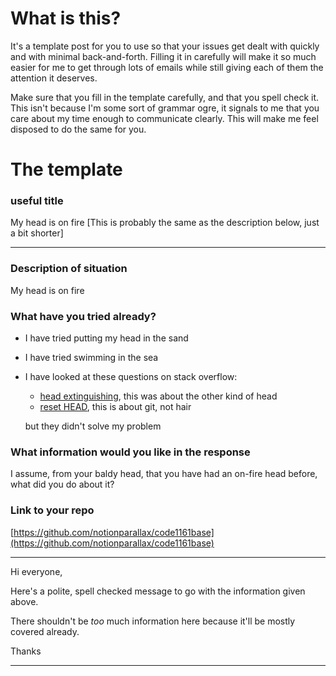 # What is this?

It's a template post for you to use so that your issues get dealt with quickly and with minimal back-and-forth. Filling it in carefully will make it so much easier for me to get through lots of emails while still giving each of them the attention it deserves.

Make sure that you fill in the template carefully, and that you spell check it. This isn't because I'm some sort of grammar ogre, it signals to me that you care about my time enough to communicate clearly. This will make me feel disposed to do the same for you.

# The template

### useful title

My head is on fire [This is probably the same as the description below, just a bit shorter]

---

### Description of situation

My head is on fire

### What have you tried already?

- I have tried putting my head in the sand
- I have tried swimming in the sea
- I have looked at these questions on stack overflow:

  - [head extinguishing](https://en.wikipedia.org/wiki/Never_Gonna_Give_You_Up), this was about the other kind of head
  - [reset HEAD](https://en.wikipedia.org/wiki/Never_Gonna_Give_You_Up), this is about git, not hair

  but they didn't solve my problem

### What information would you like in the response

I assume, from your baldy head, that you have had an on-fire head before, what did you do about it?

### Link to your repo

[https://github.com/notionparallax/code1161base](https://github.com/notionparallax/code1161base)

---

Hi everyone,

Here's a polite, spell checked message to go with the information given above.

There shouldn't be _too_ much information here because it'll be mostly covered already.

Thanks

---
